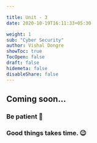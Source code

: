 ```yaml
---

title: Unit - 3
date: 2020-10-19T16:11:33+05:30

weight: 1
sub: "Cyber Security"
author: Vishal Dongre
showToc: true
TocOpen: false
draft: false
hidemeta: false
disableShare: false
---
```





## Coming soon...

### Be patient 🙂
### Good things takes time. 😉